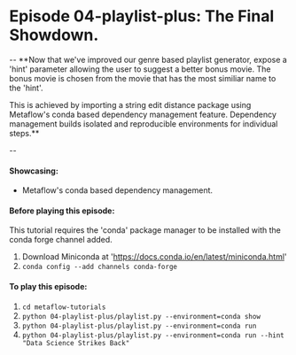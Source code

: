 # Episode 04-playlist-plus: The Final Showdown.
--
**Now that we've improved our genre based playlist generator, expose a 'hint'
parameter allowing the user to suggest a better bonus movie. The bonus movie is
chosen from the movie that has the most similiar name to the 'hint'.

This is achieved by importing a string edit distance package using Metaflow's
conda based dependency management feature. Dependency management builds
isolated and reproducible environments for individual steps.**

--

#### Showcasing:
- Metaflow's conda based dependency management.

#### Before playing this episode:
This tutorial requires the 'conda' package manager to be installed with the
conda forge channel added.

1. Download Miniconda at 'https://docs.conda.io/en/latest/miniconda.html'
2. ```conda config --add channels conda-forge```

#### To play this episode:
1. ```cd metaflow-tutorials```
2. ```python 04-playlist-plus/playlist.py --environment=conda show```
3. ```python 04-playlist-plus/playlist.py --environment=conda run```
4. ```python 04-playlist-plus/playlist.py --environment=conda run --hint "Data Science Strikes Back"```